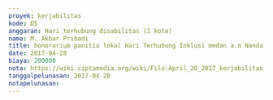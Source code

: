 ```yaml
---
proyek: kerjabilitas
kode: D5
anggaran: Hari terhubung disabilitas (3 kota)
nama: M. Akbar Pribadi
title: honorarium panitia lokal Hari Terhubung Inklusi medan a.n Nanda Nasution
date: 2017-04-28
biaya: 200000
nota: https://wiki.ciptamedia.org/wiki/File:April_28_2017_kerjabilitas_D5_fee_relawan_3_akbar.jpg
tanggalpelunasan: 2017-04-28
notapelunasan:
---
```

